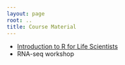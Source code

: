 ```yaml
---
layout: page
root: ..
title: Course Material
---
```


* [Introduction to R for Life Scientists](intro-r-lifesci/)
* RNA-seq workshop
